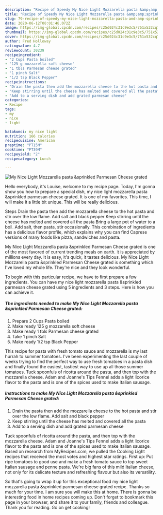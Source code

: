 ```yaml
---
description: "Recipe of Speedy My Nice Light Mozzarella pasta &amp;amp;sprinkled Parmesan Cheese grated"
title: "Recipe of Speedy My Nice Light Mozzarella pasta &amp;amp;sprinkled Parmesan Cheese grated"
slug: 79-recipe-of-speedy-my-nice-light-mozzarella-pasta-and-amp-sprinkled-parmesan-cheese-grated
date: 2020-06-12T00:01:48.072Z
image: https://img-global.cpcdn.com/recipes/c25d024c31c9e3c5/751x532cq70/my-nice-light-mozzarella-pasta-sprinkled-parmesan-cheese-grated-recipe-main-photo.jpg
thumbnail: https://img-global.cpcdn.com/recipes/c25d024c31c9e3c5/751x532cq70/my-nice-light-mozzarella-pasta-sprinkled-parmesan-cheese-grated-recipe-main-photo.jpg
cover: https://img-global.cpcdn.com/recipes/c25d024c31c9e3c5/751x532cq70/my-nice-light-mozzarella-pasta-sprinkled-parmesan-cheese-grated-recipe-main-photo.jpg
author: Fred Holloway
ratingvalue: 4.7
reviewcount: 30239
recipeingredient:
- "2 Cups Pasta boiled"
- "125 g mozzarella soft cheese"
- "1 tbls Parmesan cheese grated"
- "1 pinch Salt"
- "1/2 tsp Black Pepper"
recipeinstructions:
- "Drain the pasta then add the mozzarella cheese to the hot pasta and stir over the low flame. Add salt and black pepper"
- "Keep stirring until the cheese has melted and covered all the pasta"
- "Add to a serving dish and add grated parmesan cheese"
categories:
- Recipe
tags:
- my
- nice
- light

katakunci: my nice light 
nutrition: 166 calories
recipecuisine: American
preptime: "PT15M"
cooktime: "PT39M"
recipeyield: "2"
recipecategory: Lunch

---
```



![My Nice Light Mozzarella pasta &amp;sprinkled Parmesan Cheese grated](https://img-global.cpcdn.com/recipes/c25d024c31c9e3c5/751x532cq70/my-nice-light-mozzarella-pasta-sprinkled-parmesan-cheese-grated-recipe-main-photo.jpg)

Hello everybody, it's Louise, welcome to my recipe page. Today, I'm gonna show you how to prepare a special dish, my nice light mozzarella pasta &amp;sprinkled parmesan cheese grated. It is one of my favorites. This time, I will make it a little bit unique. This will be really delicious.

Steps Drain the pasta then add the mozzarella cheese to the hot pasta and stir over the low flame. Add salt and black pepper Keep stirring until the cheese has melted and covered all the pasta Bring a large pot of water to a boil. Add salt, then pasta, stir occasionally. This combination of ingredients has a delicious flavor profile, which explains why you can find Caprese versions of many foods like pizza, sandwiches and pasta.

My Nice Light Mozzarella pasta &amp;sprinkled Parmesan Cheese grated is one of the most favored of current trending meals on earth. It is appreciated by millions every day. It is easy, it's quick, it tastes delicious. My Nice Light Mozzarella pasta &amp;sprinkled Parmesan Cheese grated is something which I've loved my whole life. They're nice and they look wonderful.


To begin with this particular recipe, we have to first prepare a few ingredients. You can have my nice light mozzarella pasta &amp;sprinkled parmesan cheese grated using 5 ingredients and 3 steps. Here is how you can achieve it.

<!--inarticleads1-->

##### The ingredients needed to make My Nice Light Mozzarella pasta &amp;sprinkled Parmesan Cheese grated:

1. Prepare 2 Cups Pasta boiled
1. Make ready 125 g mozzarella soft cheese
1. Make ready 1 tbls Parmesan cheese grated
1. Take 1 pinch Salt
1. Make ready 1/2 tsp Black Pepper


This recipe for pasta with fresh tomato sauce and mozzarella is my last hurrah to summer tomatoes. I&#39;ve been experimenting the last couple of weeks trying to find the perfect way to use fresh tomatoes in a pasta dish and finally found the easiest, tastiest way to use up all those summer tomatoes. Tuck spoonfuls of ricotta around the pasta, and then top with the mozzarella cheese. Adam and Joanne&#39;s Tips Fennel adds a light licorice flavor to the pasta and is one of the spices used to make Italian sausage. 

<!--inarticleads2-->

##### Instructions to make My Nice Light Mozzarella pasta &amp;sprinkled Parmesan Cheese grated:

1. Drain the pasta then add the mozzarella cheese to the hot pasta and stir over the low flame. Add salt and black pepper
1. Keep stirring until the cheese has melted and covered all the pasta
1. Add to a serving dish and add grated parmesan cheese


Tuck spoonfuls of ricotta around the pasta, and then top with the mozzarella cheese. Adam and Joanne&#39;s Tips Fennel adds a light licorice flavor to the pasta and is one of the spices used to make Italian sausage. Based on research from MyRecipes.com, we pulled the Cooking Light recipes that received the most votes and highest star ratings. First up: Put ripe tomatoes to good use and make a fresh tomato sauce to top sweet Italian sausage and penne pasta. We&#39;re big fans of this mild Italian cheese, not only for its delicate texture and refreshing flavour but also its versatility. 

So that's going to wrap it up for this exceptional food my nice light mozzarella pasta &amp;sprinkled parmesan cheese grated recipe. Thanks so much for your time. I am sure you will make this at home. There is gonna be interesting food in home recipes coming up. Don't forget to bookmark this page in your browser, and share it to your family, friends and colleague. Thank you for reading. Go on get cooking!
